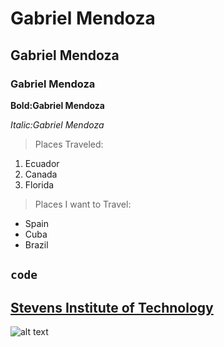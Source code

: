# Gabriel Mendoza 
## Gabriel Mendoza 
### Gabriel Mendoza 
**Bold:Gabriel Mendoza**

*Italic:Gabriel Mendoza*
> Places Traveled:
1. Ecuador
2. Canada
3. Florida
> Places I want to Travel:

- Spain
- Cuba
- Brazil 

`code`
---

[Stevens Institute of Technology](https://www.stevens.edu/)
---
![alt text](https://s3.ap-south-1.amazonaws.com/leverageedu/school-logo/us/2020-01-31_31_Stevens-Apparel-Color-R.png)
